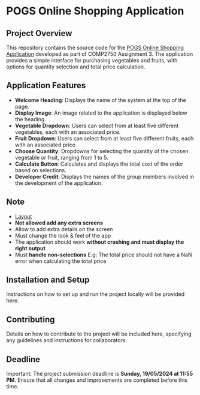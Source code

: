 # POGS Online Shopping Application

## Project Overview
This repository contains the source code for the [POGS Online Shopping Application](https://github.com/VivianNg9/COMP2750_Assignment3-/blob/main/POGS.js) developed as part of COMP2750 Assignment 3. The application provides a simple interface for purchasing vegetables and fruits, with options for quantity selection and total price calculation.

## Application Features
- **Welcome Heading**: Displays the name of the system at the top of the page.
- **Display Image**: An image related to the application is displayed below the heading.
- **Vegetable Dropdown**: Users can select from at least five different vegetables, each with an associated price.
- **Fruit Dropdown**: Users can select from at least five different fruits, each with an associated price.
- **Choose Quantity**: Dropdowns for selecting the quantity of the chosen vegetable or fruit, ranging from 1 to 5.
- **Calculate Button**: Calculates and displays the total cost of the order based on selections.
- **Developer Credit**: Displays the names of the group members involved in the development of the application.

## Note 
- [Layout]([https://github.com/VivianNg9/COMP2750_Assignment3/tree/main/POGS](https://github.com/VivianNg9/COMP2750_Assignment3/tree/f134a2d52cfa77a6c9d443f436a0511e9a9e6136/POGS))
- **Not allowed add any extra screens**
- Allow to add extra details on the screen
- Must change the look & feel of the app
- The application should work **without crashing and must display the right output**
- Must **handle non-selections** E.g: The total price should not have a NaN error when calculating the total price

## Installation and Setup
Instructions on how to set up and run the project locally will be provided here.

## Contributing
Details on how to contribute to the project will be included here, specifying any guidelines and instructions for collaborators.


## Deadline
Important: The project submission deadline is **Sunday, 19/05/2024 at 11:55 PM**. Ensure that all changes and improvements are completed before this time.
